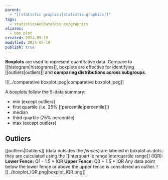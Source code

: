 ```yaml
---
parent:
  - "[[statistic graphics|statistic graphics]]"
tags:
  - statisticsAndDataScience/graphics
aliases:
  - box plot
created: 2024-09-18
modified: 2024-09-18
publish: true
---
```

**Boxplots** are used to represent quantitative data. Compare to [[histogram|histograms]], boxplots are effective for identifying [[outliers|outliers]] and **comparing distributions across subgroups**.

![[../comparative boxplot.jpeg|comparative boxplot.jpeg]]

A boxplots follow the 5-data summary:
- min (except outliers)
- first quartile (i.e. 25% [[percentile|percentile]])
- median
- third quartile (75% percentile)
- max (except outliers)

## Outliers
[[outliers|Outliers]] (data outsides the *fences*) are labeled in boxplot as dots. they are calculated using the [[interquartile range|interquartile range]] (IQR):  
**Lower Fence:** Q1 - 1.5 * IQR
**Upper Fence:** Q3 + 1.5 * IQR
Any data point below the lower fence or above the upper fence is considered an outlier.
![[../boxplot_IQR.png|boxplot_IQR.png]]